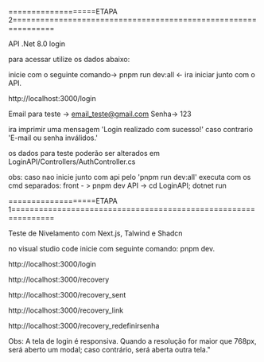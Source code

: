 ===================ETAPA 2===============================================================

API .Net 8.0 login

para acessar utilize os dados abaixo:

inicie com o seguinte comando-> pnpm run dev:all  <- ira iniciar junto com o API.

http://localhost:3000/login

Email para teste -> email_teste@gmail.com
Senha-> 123

ira imprimir uma mensagem 'Login realizado com sucesso!' caso contrario 'E-mail ou senha inválidos.'

os dados para teste poderão ser alterados em LoginAPI/Controllers/AuthController.cs

obs: caso nao inicie junto com api pelo 'pnpm run dev:all' executa com os cmd separados:
front - > pnpm dev
API -> cd LoginAPI; dotnet run

===================ETAPA 1===============================================================

Teste de Nivelamento com Next.js, Talwind e Shadcn

no visual studio code inicie com seguinte comando: pnpm dev.

http://localhost:3000/login

http://localhost:3000/recovery

http://localhost:3000/recovery_sent

http://localhost:3000/recovery_link

http://localhost:3000/recovery_redefinirsenha

Obs: A tela de login é responsiva. Quando a resolução for maior que 768px, será aberto um modal; caso contrário, será aberta outra tela."
